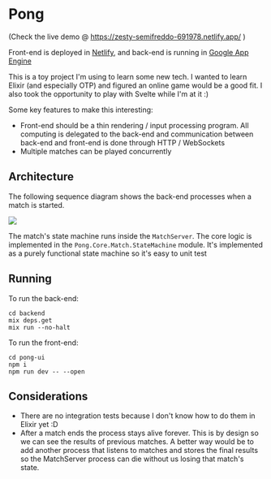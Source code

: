 # Pong

(Check the live demo @ https://zesty-semifreddo-691978.netlify.app/ )

Front-end is deployed in [Netlify](https://netlify.com), and back-end is running in [Google App Engine](https://cloud.google.com/appengine)

This is a toy project I'm using to learn some new tech. I wanted to learn Elixir (and especially OTP) and figured an online game would be a good fit. I also took the opportunity to play with Svelte while I'm at it :)

Some key features to make this interesting:

- Front-end should be a thin rendering / input processing program. All computing is delegated to the back-end and communication between back-end and front-end is done through HTTP / WebSockets
- Multiple matches can be played concurrently


## Architecture

The following sequence diagram shows the back-end processes when a match is started.

![](doc/pvp-match.png)

The match's state machine runs inside the `MatchServer`. The core logic is implemented in the `Pong.Core.Match.StateMachine` module. It's implemented as a purely functional state machine so it's easy to unit test

## Running

To run the back-end:

```shell
cd backend
mix deps.get
mix run --no-halt
```

To run the front-end:

```shell
cd pong-ui
npm i
npm run dev -- --open
```

## Considerations

- There are no integration tests because I don't know how to do them in Elixir yet :D
- After a match ends the process stays alive forever. This is by design so we can see the results of previous matches. A better way would be to add another process that listens to matches and stores the final results so the MatchServer process can die without us losing that match's state.
